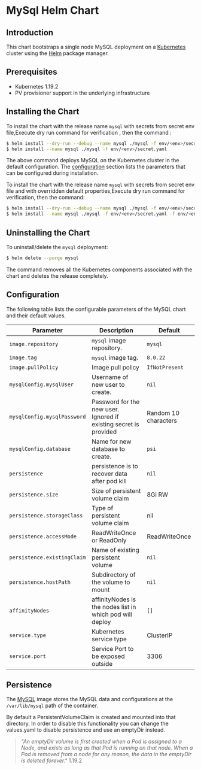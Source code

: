 #  MySql Helm Chart


## Introduction

This chart bootstraps a single node MySQL deployment on a [Kubernetes](http://kubernetes.io) cluster using the [Helm](https://helm.sh) package manager.

## Prerequisites

- Kubernetes 1.19.2
- PV provisioner support in the underlying infrastructure

## Installing the Chart

To install the chart with the release name `mysql` with secrets from secret env file,Execute dry run command for verification , then the command :

```bash
$ helm install --dry-run --debug --name mysql ./mysql -f env/<env>/secret.yaml
$ helm install --name mysql ./mysql -f env/<env>/secret.yaml
```

The above command deploys MySQL on the Kubernetes cluster in the default configuration. The [configuration](#configuration) section lists the parameters that can be configured during installation.

To install the chart with the release name `mysql` with secrets from secret env file and with overridden default properties,Execute dry run command for verification, then the command:

```bash
$ helm install --dry-run --debug --name mysql ./mysql -f env/<env>/secret.yaml -f env/<env>/values.yaml
$ helm install --name mysql ./mysql -f env/<env>/secret.yaml -f env/<env>/values.yaml
```

## Uninstalling the Chart

To uninstall/delete the `mysql` deployment:

```bash
$ helm delete --purge mysql
```

The command removes all the Kubernetes components associated with the chart and deletes the release completely.

## Configuration

The following table lists the configurable parameters of the MySQL chart and their default values.

| Parameter                                    | Description                                                                                  | Default                                              |
| -------------------------------------------- | -------------------------------------------------------------------------------------------- | ---------------------------------------------------- |
| `image.repository`                                      | `mysql` image repository.                                                                    | `mysql`                                              |
| `image.tag`                                   | `mysql` image tag.                                                                           | `8.0.22`                                             |
| `image.pullPolicy`                            | Image pull policy                                                                            | `IfNotPresent`                                       |
| `mysqlConfig.mysqlUser`                                  | Username of new user to create.                                                              | `nil`                                                |
| `mysqlConfig.mysqlPassword`                              | Password for the new user. Ignored if existing secret is provided                            | Random 10 characters                                 |
| `mysqlConfig.database`                              | Name for new database to create.                                                             | `psi`                                                |
| `persistence`                        | persistence is to recover data after pod kill                                                                | `nil`                                                |
| `persistence.size`                           | Size of persistent volume claim                                                              | 8Gi RW                                               |
| `persistence.storageClass`                   | Type of persistent volume claim                                                              | nil                                                  |
| `persistence.accessMode`                     | ReadWriteOnce or ReadOnly                                                                    | ReadWriteOnce                                        |
| `persistence.existingClaim`                  | Name of existing persistent volume                                                           | `nil`                                                |
| `persistence.hostPath`                        | Subdirectory of the volume to mount                                                          | `nil`                                                |
| `affinityNodes`                                   | affinityNodes is the nodes list in which pod will deploy                                                            | `[]`                                                   |
| `service.type`                               | Kubernetes service type                                                                      | ClusterIP                                            |
| `service.port`                     | Service Port to be exposed outside                                                                      | 3306                                                 |

## Persistence

The [MySQL](https://hub.docker.com/_/mysql/) image stores the MySQL data and configurations at the `/var/lib/mysql` path of the container.

By default a PersistentVolumeClaim is created and mounted into that directory. In order to disable this functionality
you can change the values.yaml to disable persistence and use an emptyDir instead.

> *"An emptyDir volume is first created when a Pod is assigned to a Node, and exists as long as that Pod is running on that node. When a Pod is removed from a node for any reason, the data in the emptyDir is deleted forever."*
1.19.2
